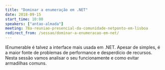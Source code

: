 ```yaml
---
title: "Dominar a enumeração em .NET"
date: 2018-09-15
start_time: 10:00
speakers: ["antao-almada"]
meeting: 78a-reuniao-presencial-da-comunidade-netponto-em-lisboa
redirect_from: /sessao/dominar-a-enumeracao-em-net/
---
```


IEnumerable é talvez a interface mais usada em .NET. Apesar de simples, é a maior fonte de problemas de performance e desperdício de recursos. Nesta sessão vamos analisar o seu funcionamente e como evitar armadilhas comuns.
